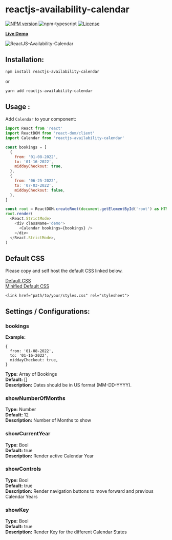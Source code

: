 # reactjs-availability-calendar

[![NPM version][npm-image]][npm-url]
![npm-typescript]
[![License][github-license]][github-license-url]

[**Live Demo**](https://simpletut.github.io/reactjs-availability-calendar/)

![ReactJS-Availability-Calendar](https://user-images.githubusercontent.com/20645523/187097982-7cfa4790-308c-4fdb-8965-a7705269fd6e.png)

## Installation:

```bash
npm install reactjs-availability-calendar
```

or

```bash
yarn add reactjs-availability-calendar
```

## Usage :

Add `Calendar` to your component:

```js
import React from 'react'
import ReactDOM from 'react-dom/client'
import Calendar from 'reactjs-availability-calendar'

const bookings = [
  {
    from: '01-08-2022',
    to: '01-16-2022',
    middayCheckout: true,
  },
  {
    from: '06-25-2022',
    to: '07-03-2022',
    middayCheckout: false,
  },
]

const root = ReactDOM.createRoot(document.getElementById('root') as HTMLElement)
root.render(
  <React.StrictMode>
    <div className='demo'>
      <Calendar bookings={bookings} />
    </div>
  </React.StrictMode>,
)

```

## Default CSS

Please copy and self host the default CSS linked below.

<a href="https://github.com/simpletut/reactjs-availability-calendar/blob/main/styles/main.min.css">Default CSS</a>
<br />
<a href="https://github.com/simpletut/reactjs-availability-calendar/blob/main/styles/main.css">Minified Default CSS</a>

```
<link href="path/to/your/styles.css" rel="stylesheet">

```

## Settings / Configurations:

### bookings

**Example:**
```
{
  from: '01-08-2022',
  to: '01-16-2022',
  middayCheckout: true,
}
```
**Type:** Array of Bookings\
**Default:** []\
**Description:** Dates should be in US format (MM-DD-YYYY).


### showNumberOfMonths

**Type:** Number\
**Default:** 12\
**Description:** Number of Months to show

### showCurrentYear

**Type:** Bool\
**Default:** true\
**Description:** Render active Calendar Year

### showControls

**Type:** Bool\
**Default:** true\
**Description:** Render navigation buttons to move forward and previous Calendar Years

### showKey

**Type:** Bool\
**Default:** true\
**Description:** Render Key for the different Calendar States

[npm-url]: https://www.npmjs.com/package/reactjs-availability-calendar
[npm-image]: https://img.shields.io/npm/v/reactjs-availability-calendar
[github-license]: https://img.shields.io/github/license/simpletut/reactjs-availability-calendar
[github-license-url]: https://github.com/simpletut/reactjs-availability-calendar/blob/main/LICENSE
[npm-typescript]: https://img.shields.io/npm/types/reactjs-availability-calendar